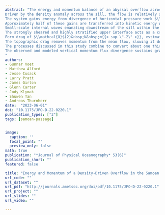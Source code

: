 ```yaml
---
abstract: "The energy and momentum balance of an abyssal overflow across a major sill in the Samoan Passage is estimated from two highly resolved towed sections, set 16 months apart, and results from a two-dimensional numerical simulation.
Driven by the density anomaly across the sill, the flow is relatively steady.
The system gains energy from divergence of horizontal pressure work $\\mathcal{O}$(5)&nbsp;kW&nbsp;m{{< sup \"-1\" >}} and flux of available potential energy $\\mathcal{O}$(2)&nbsp;kW&nbsp;m{{< sup \"-1\" >}}.
Approximately half of these gains are transferred into kinetic energy while the other half is lost to turbulent dissipation, bottom drag, and divergence in vertical pressure work.
Small-scale internal waves emanating downstream of the sill within the overflow layer radiate $\\mathcal{O}(1)$&nbsp;kW&nbsp;m{{< sup \"-1\" >}} upwards but dissipate most of their energy within the dense overflow layer and at its upper interface.
The strongly sheared and highly stratified upper interface acts as a critical layer inhibiting any appreciable upward radiation of energy via topographically generated lee waves.
Form drag of $\\mathcal{O}$(2)&nbsp;N&nbsp;m{{< sup \"-2\" >}}, estimated from the pressure drop across the sill, is consistent with energy lost to dissipation and internal wave fluxes.
The topographic drag removes momentum from the mean flow, slowing it down and feeding a counter current aloft.
The processes discussed in this study combine to convert about one third of the energy released from the cross-sill density difference into turbulent mixing within the overflow and at its upper interface.
The observed and modeled vertical momentum flux divergence sustains gradients in shear and stratification, thereby maintaining an efficient route for abyssal water mass transformation downstream of this Samoan Passage sill.
"
authors:
- Gunnar Voet
- Matthew Alford
- Jesse Cusack
- Larry Pratt
- James Girton
- Glenn Carter
- Jody Klymak
- Shuwen Tan
- Andreas Thurnherr
date:  "2023-06-01"
doi: "10.1175/JPO-D-22-0220.1"
publication_types: ["2"]
tags: [samoan-passage]


image:
  caption: ''
  focal_point: ""
  preview_only: false
math: true
publication: "*Journal of Physical Oceanography* 53(6)"
publication_short: ""
featured: false

title: "Energy and Momentum of a Density-Driven Overflow in the Samoan Passage"
url_code: ""
url_dataset: ""
url_pdf: "http://journals.ametsoc.org/doi/pdf/10.1175/JPO-D-22-0220.1"
url_project: ""
url_slides: ""
url_video: ""

---
```




